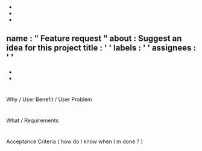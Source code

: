 -
-
-
name
:
"
Feature
request
"
about
:
Suggest
an
idea
for
this
project
title
:
'
'
labels
:
'
'
assignees
:
'
'
-
-
-
#
#
#
Why
/
User
Benefit
/
User
Problem
#
#
#
What
/
Requirements
#
#
#
Acceptance
Criteria
(
how
do
I
know
when
I
m
done
?
)
